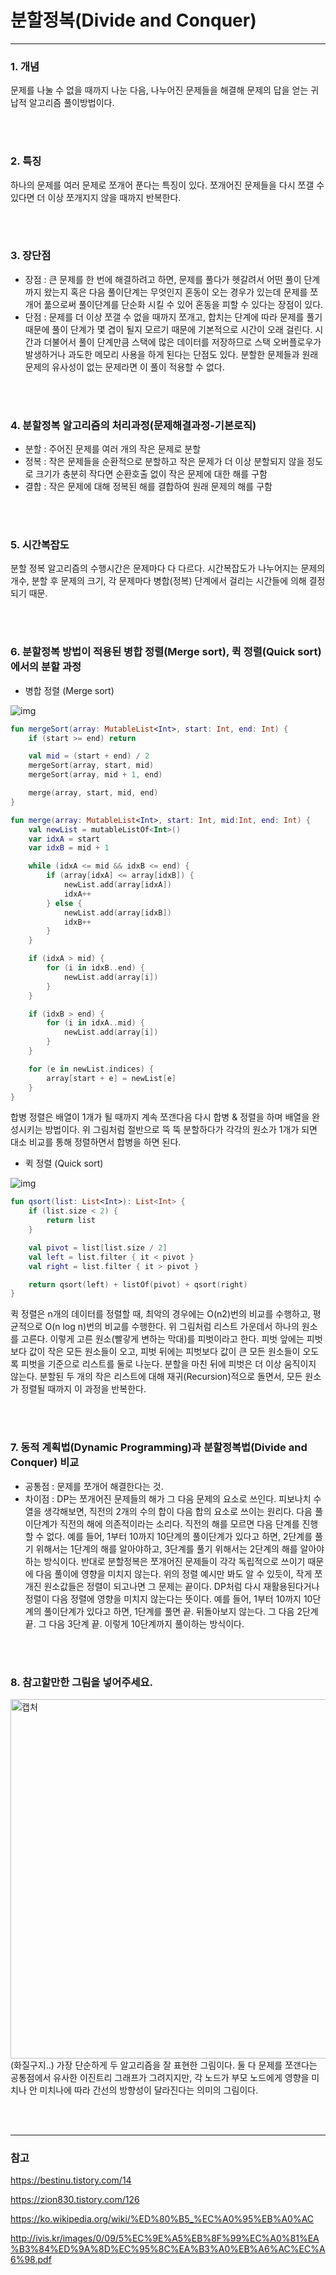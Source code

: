 # 분할정복(Divide and Conquer)    
---   

### 1. 개념     
문제를 나눌 수 없을 때까지 나눈 다음, 나누어진 문제들을 해결해  문제의 답을 얻는 귀납적 알고리즘 풀이방법이다.
    
        
            
 <br></br>
     
         
           

### 2. 특징    
하나의 문제를 여러 문제로 쪼개어 푼다는 특징이 있다. 쪼개어진 문제들을 다시 쪼갤 수 있다면 더 이상 쪼개지지 않을 때까지 반복한다.


 <br></br>
          




### 3. 장단점     
- 장점 : 큰 문제를 한 번에 해결하려고 하면, 문제를 풀다가 헷갈려서 어떤 풀이 단계까지 왔는지 혹은 다음 풀이단계는 무엇인지 혼동이 오는 경우가 있는데 문제를 쪼개어 풂으로써 풀이단계를
단순화 시킬 수 있어 혼동을 피할 수 있다는 장점이 있다.
- 단점 : 문제를 더 이상 쪼갤 수 없을 때까지 쪼개고, 합치는 단계에 따라 문제를 풀기 때문에 풀이 단계가 몇 겹이 될지 모르기 때문에 기본적으로 시간이 오래 걸린다.
시간과 더불어서 풀이 단계만큼 스택에 많은 데이터를 저장하므로 스택 오버플로우가 발생하거나 과도한 메모리 사용을 하게 된다는 단점도 있다.
분할한 문제들과 원래 문제의 유사성이 없는 문제라면 이 풀이 적용할 수 없다.
     
 <br></br>     



### 4. 분할정복 알고리즘의 처리과정(문제해결과정-기본로직)     
- 분할 : 주어진 문제를 여러 개의 작은 문제로 분할
- 정복 : 작은 문제들을 순환적으로 분할하고 작은 문제가 더 이상 분할되지 않을 정도로 크기가 충분히 작다면 순환호출 없이 작은 문제에 대한 해를 구함
- 결합 : 작은 문제에 대해 정복된 해를 결합하여 원래 문제의 해를 구함



 <br></br>     
          




### 5. 시간복잡도     
분할 정복 알고리즘의 수행시간은 문제마다 다 다르다.
시간복잡도가 나누어지는 문제의 개수, 분할 후 문제의 크기, 각 문제마다 병합(정복) 단계에서 걸리는 시간들에 의해 결정되기 때문.




 <br></br>
      
         



### 6. 분할정복 방법이 적용된 병합 정렬(Merge sort), 퀵 정렬(Quick sort)에서의 분할 과정      
- 병합 정렬 (Merge sort)

![img](https://blog.kakaocdn.net/dn/bL9LCR/btq54nCwwSR/a41SK3K2vFwi0ZknuDknv1/img.gif)

```Kotlin
fun mergeSort(array: MutableList<Int>, start: Int, end: Int) {
    if (start >= end) return

    val mid = (start + end) / 2
    mergeSort(array, start, mid)
    mergeSort(array, mid + 1, end)

    merge(array, start, mid, end)
}

fun merge(array: MutableList<Int>, start: Int, mid:Int, end: Int) {
    val newList = mutableListOf<Int>()
    var idxA = start
    var idxB = mid + 1

    while (idxA <= mid && idxB <= end) {
        if (array[idxA] <= array[idxB]) {
            newList.add(array[idxA])
            idxA++
        } else {
            newList.add(array[idxB])
            idxB++
        }
    }

    if (idxA > mid) {
        for (i in idxB..end) {
            newList.add(array[i])
        }
    }

    if (idxB > end) {
        for (i in idxA..mid) {
            newList.add(array[i])
        }
    }

    for (e in newList.indices) {
        array[start + e] = newList[e]
    }
}
```

합병 정렬은 배열이 1개가 될 때까지 계속 쪼갠다음 다시 합병 & 정렬을 하며 배열을 완성시키는 방법이다.
위 그림처럼 절반으로 뚝 뚝 분할하다가 각각의 원소가 1개가 되면 대소 비교를 통해 정렬하면서 합병을 하면 된다. 


- 퀵 정렬 (Quick sort)

![img](https://t1.daumcdn.net/cfile/tistory/996DAB335ACC1BDF16)

```Kotlin
fun qsort(list: List<Int>): List<Int> {
    if (list.size < 2) {
        return list
    }

    val pivot = list[list.size / 2]
    val left = list.filter { it < pivot }
    val right = list.filter { it > pivot }

    return qsort(left) + listOf(pivot) + qsort(right)
}
```

퀵 정렬은 n개의 데이터를 정렬할 때, 최악의 경우에는 O(n2)번의 비교를 수행하고, 평균적으로 O(n log n)번의 비교를 수행한다.
위 그림처럼 리스트 가운데서 하나의 원소를 고른다. 이렇게 고른 원소(빨갛게 변하는 막대)를 피벗이라고 한다.
피벗 앞에는 피벗보다 값이 작은 모든 원소들이 오고, 
피벗 뒤에는 피벗보다 값이 큰 모든 원소들이 오도록 피벗을 기준으로 리스트를 둘로 나눈다. 분할을 마친 뒤에 피벗은 더 이상 움직이지 않는다.
분할된 두 개의 작은 리스트에 대해 재귀(Recursion)적으로 돌면서, 모든 원소가 정렬될 때까지 이 과정을 반복한다.


 <br></br>
     
     
### 7. 동적 계획법(Dynamic Programming)과 분할정복법(Divide and Conquer) 비교
- 공통점 : 문제를 쪼개어 해결한다는 것.
- 차이점 : DP는 쪼개어진 문제들의 해가 그 다음 문제의 요소로 쓰인다. 피보나치 수열을 생각해보면, 직전의 2개의 수의 합이 다음 합의 요소로 쓰이는 원리다. 다음 풀이단계가 직전의 해에 의존적이라는 소리다.
직전의 해를 모르면 다음 단계를 진행할 수 없다. 
예를 들어, 1부터 10까지 10단계의 풀이단계가 있다고 하면, 2단계를 풀기 위해서는 1단계의 해를 알아야하고, 3단계를 풀기 위해서는 2단계의 해를 알아야 하는 방식이다.
반대로 분할정복은 쪼개어진 문제들이 각각 독립적으로 쓰이기 때문에 다음 풀이에 영향을 미치지 않는다. 위의 정렬 예시만 봐도 알 수 있듯이, 작게 쪼개진 원소값들은 정렬이 되고나면 그 문제는 끝이다.
DP처럼 다시 재활용된다거나 정렬이 다음 정렬에 영향을 미치지 않는다는 뜻이다.
예를 들어, 1부터 10까지 10단계의 풀이단계가 있다고 하면, 1단계를 풀면 끝. 뒤돌아보지 않는다. 그 다음 2단계 끝. 그 다음 3단계 끝. 이렇게 10단계까지 풀이하는 방식이다.

 <br></br>

### 8. 참고할만한 그림을 넣어주세요.

<img width="575" alt="캡처" src="https://user-images.githubusercontent.com/75516061/140600493-c4c4b790-0f5a-4a6f-8d51-42627f27d258.PNG">
(화질구지..)
가장 단순하게 두 알고리즘을 잘 표현한 그림이다. 둘 다 문제를 쪼갠다는 공통점에서 유사한 이진트리 그래프가 그려지지만,
각 노드가 부모 노드에게 영향을 미치나 안 미치나에 따라 간선의 방향성이 달라진다는 의미의 그림이다.


 <br></br>



---  
### 참고     
https://bestinu.tistory.com/14 

https://zion830.tistory.com/126

https://ko.wikipedia.org/wiki/%ED%80%B5_%EC%A0%95%EB%A0%AC

http://ivis.kr/images/0/09/5%EC%9E%A5%EB%8F%99%EC%A0%81%EA%B3%84%ED%9A%8D%EC%95%8C%EA%B3%A0%EB%A6%AC%EC%A6%98.pdf

